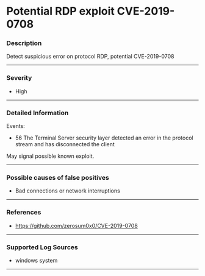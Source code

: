 # Potential RDP exploit CVE-2019-0708
### Description

Detect suspicious error on protocol RDP, potential CVE-2019-0708

-------------------
### Severity

- High

-------------------

### Detailed Information

Events:
  - 56 The Terminal Server security layer detected an error in the protocol stream and has disconnected the client
  
May signal possible known exploit.
 

-------------------

### Possible causes of false positives

- Bad connections or network interruptions

-------------------
### References

- https://github.com/zerosum0x0/CVE-2019-0708

-------------------
### Supported Log Sources

- windows system

-------------------
